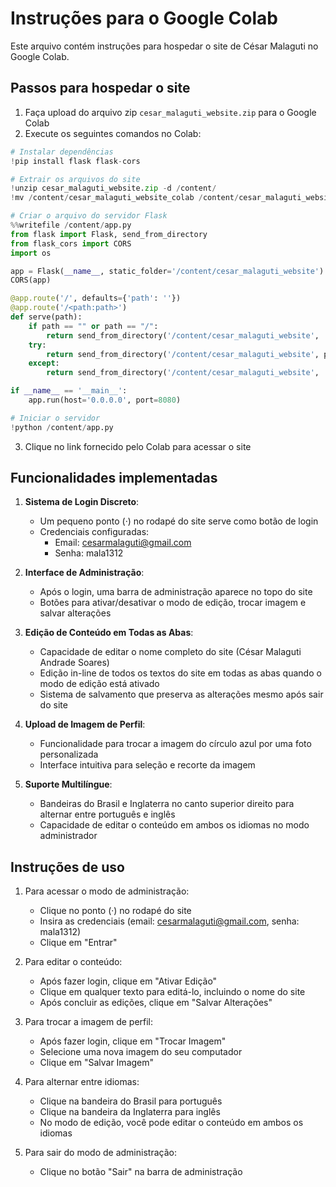 # Instruções para o Google Colab

Este arquivo contém instruções para hospedar o site de César Malaguti no Google Colab.

## Passos para hospedar o site

1. Faça upload do arquivo zip `cesar_malaguti_website.zip` para o Google Colab
2. Execute os seguintes comandos no Colab:

```python
# Instalar dependências
!pip install flask flask-cors

# Extrair os arquivos do site
!unzip cesar_malaguti_website.zip -d /content/
!mv /content/cesar_malaguti_website_colab /content/cesar_malaguti_website

# Criar o arquivo do servidor Flask
%%writefile /content/app.py
from flask import Flask, send_from_directory
from flask_cors import CORS
import os

app = Flask(__name__, static_folder='/content/cesar_malaguti_website')
CORS(app)

@app.route('/', defaults={'path': ''})
@app.route('/<path:path>')
def serve(path):
    if path == "" or path == "/":
        return send_from_directory('/content/cesar_malaguti_website', 'index.html')
    try:
        return send_from_directory('/content/cesar_malaguti_website', path)
    except:
        return send_from_directory('/content/cesar_malaguti_website', 'index.html')

if __name__ == '__main__':
    app.run(host='0.0.0.0', port=8080)

# Iniciar o servidor
!python /content/app.py
```

3. Clique no link fornecido pelo Colab para acessar o site

## Funcionalidades implementadas

1. **Sistema de Login Discreto**:
   - Um pequeno ponto (·) no rodapé do site serve como botão de login
   - Credenciais configuradas:
     - Email: cesarmalaguti@gmail.com
     - Senha: mala1312

2. **Interface de Administração**:
   - Após o login, uma barra de administração aparece no topo do site
   - Botões para ativar/desativar o modo de edição, trocar imagem e salvar alterações

3. **Edição de Conteúdo em Todas as Abas**:
   - Capacidade de editar o nome completo do site (César Malaguti Andrade Soares)
   - Edição in-line de todos os textos do site em todas as abas quando o modo de edição está ativado
   - Sistema de salvamento que preserva as alterações mesmo após sair do site

4. **Upload de Imagem de Perfil**:
   - Funcionalidade para trocar a imagem do círculo azul por uma foto personalizada
   - Interface intuitiva para seleção e recorte da imagem

5. **Suporte Multilíngue**:
   - Bandeiras do Brasil e Inglaterra no canto superior direito para alternar entre português e inglês
   - Capacidade de editar o conteúdo em ambos os idiomas no modo administrador

## Instruções de uso

1. Para acessar o modo de administração:
   - Clique no ponto (·) no rodapé do site
   - Insira as credenciais (email: cesarmalaguti@gmail.com, senha: mala1312)
   - Clique em "Entrar"

2. Para editar o conteúdo:
   - Após fazer login, clique em "Ativar Edição"
   - Clique em qualquer texto para editá-lo, incluindo o nome do site
   - Após concluir as edições, clique em "Salvar Alterações"

3. Para trocar a imagem de perfil:
   - Após fazer login, clique em "Trocar Imagem"
   - Selecione uma nova imagem do seu computador
   - Clique em "Salvar Imagem"

4. Para alternar entre idiomas:
   - Clique na bandeira do Brasil para português
   - Clique na bandeira da Inglaterra para inglês
   - No modo de edição, você pode editar o conteúdo em ambos os idiomas

5. Para sair do modo de administração:
   - Clique no botão "Sair" na barra de administração
